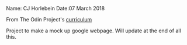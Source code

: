 Name: CJ Horlebein
Date:07 March 2018

From The Odin Project's [curriculum](http://www.theodinproject.com/courses/web-development-101/lessons/html-css)

Project to make a mock up google webpage. Will update at the end of all this.